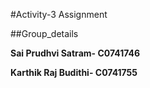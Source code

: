 #Activity-3 Assignment



##Group_details



**Sai Prudhvi Satram- C0741746** 

**Karthik Raj Budithi- C0741755** 

